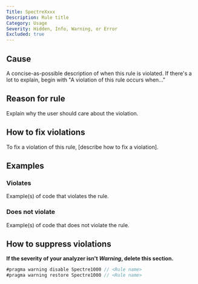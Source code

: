 ```yaml
---
Title: SpectreXxxx
Description: Rule title
Category: Usage
Severity: Hidden, Info, Warning, or Error
Excluded: true
---
```


## Cause

A concise-as-possible description of when this rule is violated. If there's a lot to explain, begin with "A violation of this rule occurs when..."

## Reason for rule

Explain why the user should care about the violation.

## How to fix violations

To fix a violation of this rule, [describe how to fix a violation].

## Examples

### Violates

Example(s) of code that violates the rule.

### Does not violate

Example(s) of code that does not violate the rule.

## How to suppress violations

**If the severity of your analyzer isn't _Warning_, delete this section.**

```csharp
#pragma warning disable Spectre1000 // <Rule name>
#pragma warning restore Spectre1000 // <Rule name>
```